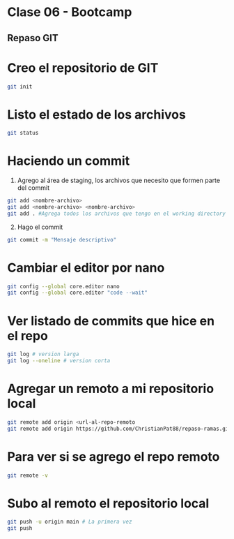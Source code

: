 # Clase 06 - Bootcamp

## Repaso GIT

# Creo el repositorio de GIT

```sh
git init
```

# Listo el estado de los archivos

```sh
git status
```

# Haciendo un commit

1. Agrego al área de staging, los archivos que necesito que formen parte del commit

```sh
git add <nombre-archivo>
git add <nombre-archivo> <nombre-archivo>
git add . #Agrega todos los archivos que tengo en el working directory (WD)
```

2. Hago el commit

```sh
git commit -m "Mensaje descriptivo"
```

# Cambiar el editor por nano

```sh
git config --global core.editor nano
git config --global core.editor "code --wait"
```

# Ver listado de commits que hice en el repo

```sh
git log # version larga
git log --oneline # version corta
```

# Agregar un remoto a mi repositorio local

```sh
git remote add origin <url-al-repo-remoto
git remote add origin https://github.com/ChristianPat88/repaso-ramas.git
```

# Para ver si se agrego el repo remoto

```sh
git remote -v
```

# Subo al remoto el repositorio local

```sh
git push -u origin main # La primera vez
git push
```

